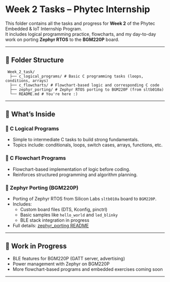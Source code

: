 # Week 2 Tasks – Phytec Internship

This folder contains all the tasks and progress for **Week 2** of the Phytec Embedded & IoT Internship Program.  
It includes logical programming practice, flowcharts, and my day-to-day work on porting **Zephyr RTOS** to the **BGM220P** board.

---

## 📁 Folder Structure

     Week_2_task/
      ├── c_logical_programs/ # Basic C programming tasks (loops, conditions, arrays)
      ├── c_flowcharts/ # Flowchart-based logic and corresponding C code
      ├── zephyr_porting/ # Zephyr RTOS porting to BGM220P (from sltb010a)
      └── README.md # You're here :)

---

## 🧠 What’s Inside

### 🔹 C Logical Programs
- Simple to intermediate C tasks to build strong fundamentals.
- Topics include: conditionals, loops, switch cases, arrays, functions, etc.

### 🔹 C Flowchart Programs
- Flowchart-based implementation of logic before coding.
- Reinforces structured programming and algorithm planning.

### 🔹 Zephyr Porting (BGM220P)
- Porting of Zephyr RTOS from Silicon Labs `sltb010a` board to `BGM220P`.
- Includes:
  - Custom board files (DTS, Kconfig, pinctrl)
  - Basic samples like `hello_world` and `led_blinky`
  - BLE stack integration in progress
- Full details: [zephyr_porting README](zephyr_porting/README.md)

---

## 🚧 Work in Progress

- BLE features for BGM220P (GATT server, advertising)
- Power management with Zephyr on BGM220P
- More flowchart-based programs and embedded exercises coming soon

---
